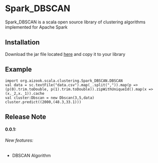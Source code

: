 Spark_DBSCAN
=======
Spark_DBSCAN is a scala open source library of clustering algorithms implemented for Apache Spark

## Installation

Download the jar file located [here](https://s3-eu-west-1.amazonaws.com/aizook/0.0.1/sparkai_2.10-0.0.1.jar) and copy it to your library

## Example
    import org.aizook.scala.clustering.Spark_DBSCAN.DBSCAN
    val data = sc.textFile("data.csv").map(_.split(",")).map(p => (p(0).trim.toDouble, p(1).trim.toDouble)).zipWithUniqueId().map(x => (x._2,x._1)).cache
    val cluster:Dbscan = new Dbscan(3,5,data)
    cluster.predict((2000,(48.3,33.1)))

## Release Note

#### 0.0.1:
###### New features:
* DBSCAN Algorithm
